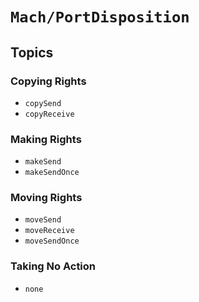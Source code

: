 # ``Mach/PortDisposition``

## Topics

### Copying Rights

- ``copySend``
- ``copyReceive``

### Making Rights

- ``makeSend``
- ``makeSendOnce``

### Moving Rights

- ``moveSend``
- ``moveReceive``
- ``moveSendOnce``

### Taking No Action

- ``none``